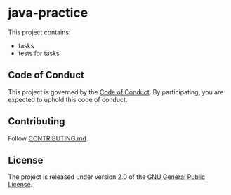 # java-practice

This project contains:
 - tasks
 - tests for tasks

 
## Code of Conduct

This project is governed by the [Code of Conduct](CODE_OF_CONDUCT.md).
By participating, you are expected to uphold this code of conduct.


## Contributing

Follow [CONTRIBUTING.md](CONTRIBUTING.md).


## License

The project is released under version 2.0 of the 
[GNU General Public License](https://www.gnu.org/licenses/old-licenses/gpl-2.0.html).